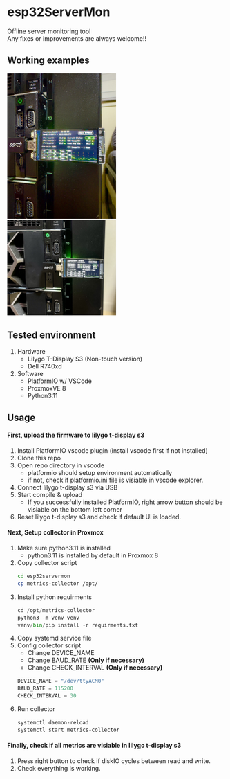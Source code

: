 # esp32ServerMon
Offline server monitoring tool  
Any fixes or improvements are always welcome!!

## Working examples
<img src="./images/IMG_0277.jpg" width="50%" height="50%">
<img src="./images/IMG_0279.jpeg" width="50%" height="50%">

## Tested environment
1. Hardware
    - Lilygo T-Display S3 (Non-touch version)
    - Dell R740xd
2. Software
    - PlatformIO w/ VSCode
    - ProxmoxVE 8
    - Python3.11

## Usage
#### First, upload the firmware to lilygo t-display s3
1. Install PlatformIO vscode plugin (install vscode first if not installed)
2. Clone this repo
3. Open repo directory in vscode
    - platformio should setup environment automatically
    - if not, check if platformio.ini file is visiable in vscode explorer.
4. Connect lilygo t-display s3 via USB
5. Start compile & upload
    - If you successfully installed PlatformIO, right arrow button should be visiable on the bottom left corner
6. Reset lilygo t-display s3 and check if default UI is loaded.

#### Next, Setup collector in Proxmox
1. Make sure python3.11 is installed
    - python3.11 is installed by default in Proxmox 8
2. Copy collector script
    ``` bash
    cd esp32servermon
    cp metrics-collector /opt/
    ```
3. Install python requirments
    ``` python
    cd /opt/metrics-collector
    python3 -m venv venv
    venv/bin/pip install -r requirments.txt
    ```
4. Copy systemd service file
5. Config collector script
    - Change DEVICE_NAME
    - Change BAUD_RATE **(Only if necessary)**
    - Change CHECK_INTERVAL **(Only if necessary)**
    ``` python
    DEVICE_NAME = "/dev/ttyACM0"
    BAUD_RATE = 115200
    CHECK_INTERVAL = 30
    ```
6. Run collector
    ``` bash
    systemctl daemon-reload
    systemctl start metrics-collector
    ```

#### Finally, check if all metrics are visiable in lilygo t-display s3
1. Press right button to check if diskIO cycles between read and write.
2. Check everything is working.

